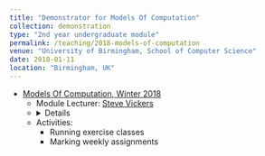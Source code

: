```yaml
---	
title: "Demonstrator for Models Of Computation"		
collection: demonstration		
type: "2nd year undergraduate module"		
permalink: /teaching/2018-models-of-computation
venue: "University of Birmingham, School of Computer Science"		
date: 2018-01-11		
location: "Birmingham, UK"		
---	
```

 			
* [Models Of Computation, Winter 2018](https://www.cs.bham.ac.uk/internal/modules/2017/06-05934/) 		
   * Module Lecturer: [Steve Vickers](http://www.cs.bham.ac.uk/~sjv/) 
   * <details> 
      <summary>Details </summary>
      <p>
       <ul> 
        <li>  Other demonstrators: <a href="http://www.cs.bham.ac.uk/research/groupings/theory/" target="_blank"><font color="#336666">Anna Laura Suarez</font></a>
        </li>
        <li> <a href="https://canvas.bham.ac.uk/courses/27272/pages/models-of-computation-topics" target="_blank"><font color="#336666">Lecture Notes</font></a> 
        </li>    
        <li> <a href="https://canvas.bham.ac.uk/courses/27272/assignments" target="_blank"><font color="#336666">Assignments</font></a>
        </li> 
        <li> Supplementary Reading List: 
          <ul>
           <li> G. Boolos and R. Jeffrey, Computability and Logic, Cambridge University Press, 3rd Edition, 1989. 
           </li>
           <li> <a href="https://global.oup.com/academic/product/to-mock-a-mockingbird-and-other-logic-puzzles-9780192801425?lang=en&cc=nz" target="_blank"><font color="#336666">To Mock a Mockingbird and Other Logic Puzzles</font></a>
           </li>
           <li> <a href="http://cs.brown.edu/people/jsavage/book/pdfs/ModelsOfComputation.pdf" target="_blank"><font color="#336666">Models of Computation, Exploring the Power of Computing by John E. Savage,
            Brown University</font></a>
           </li>
         </ul>
        </li> 
       </ul>  
      </p>   
   * Activities:
      * Running exercise classes
      * Marking weekly assignments 

